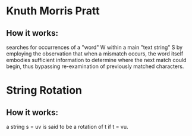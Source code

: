 # Knuth Morris Pratt

## How it works:

searches for occurrences of a "word" W within a main "text string" S 
by employing the observation that when a mismatch occurs, the word itself 
embodies sufficient information to determine where the next match could begin, 
thus bypassing re-examination of previously matched characters.
   
# String Rotation

## How it works:

a string s = uv is said to be a rotation of t if t = vu.
